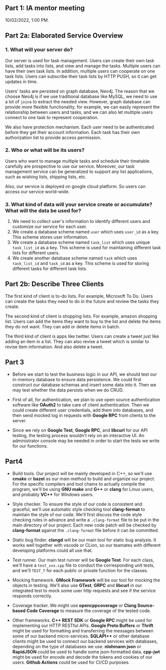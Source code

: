 ## Part 1: IA mentor meeting

10/02/2022, 1:00 PM.

## Part 2a: Elaborated Service Overview

### 1. What will your server do?

Our server is used for task management. Users can create their own task lists, add tasks into lists, and view and manage the tasks. Multiple users can have their own task lists. In addition, multiple users can cooperate on one task lists. Users can subscribe their task lists by HTTP PUSH, so it can get updates in time. 

Users' tasks are persisted on graph database, Neo4j. The reason that we choose Neo4j is if we use traditional database like MySQL, we need to use a lot of `join`s to extract the needed view. However, graph database can provide more flexible functionality, for example, we can easily represent the relationship between users and tasks, and we can also let multiple users connect to one task to represent cooperation.

We also have protection mechanism. Each user need to be authenticated before they get their account information. Each task has their own authorization list to provide access permission.

### 2. Who or what will be its users?

Users who want to manage multiple tasks and schedule their timetable carefully are prospective to use our service. Moreover, our task management service can be generalized to support any list applications, such as wishing lists, shipping lists, etc.

Also, our service is deployed on google cloud platform. So users can access our service world-wide.

### 3. What kind of data will your service create or accumulate? What will the data be used for?

1) We need to collect user's information to identify different users and customize our service for each user.
2) We create a database scheme named `user` which uses `user_id` as a key. This scheme stores user information.
3) We create a database scheme named `task_list` which uses unique `task_list_id` as a key. This scheme is used for maintaining different task lists for different users.
4) We create another database scheme named `task` which uses `task_list_id` and `task_id` as a key. This scheme is used for storing different tasks for different task lists.

## Part 2b: Describe Three Clients

The first kind of client is to-do lists. For example, Microsoft To Do. Users can create the tasks they need to do in the future and review the tasks they create.

The second kind of client is shopping lists. For example, amazon shopping list. Users can add the items they want to buy to the list and delete the items they do not want. They can add or delete items in batch.

The third kind of client is apps like twitter. Users can create a tweet just like adding an item in a list. They can also revise a tweet which is similar to revise item information. And also delete a tweet.

## Part 3

- Before we start to test the business logic in our API, we should test our in-memory database to ensure data persistence. We could first construct our database schemas and insert some data into it. Then we may test whether the data persists when we do CRUD. 

- First of all, for authentication, we plan to use open source authentication software like **OAuth2** to take care of client authentication. Then we could create different user credentials, add them into databases, and then send mocked log in requests with **Google RPC** from clients to the server.

- Since we rely on **Google Test**, **Google RPC**, and **libcurl** for our API testing, the testing process wouldn't rely on an interactive UI. An administrator console may be needed in order to start the tests we write for our functions.

## Part4

- Build tools. Our project will be mainly developed in C++, so we'll use **cmake** or **bazel**
as our main method to build and organize our project. For the specific compilers and tool chains
to actually compile the program, we'll be using **GNU make** and **G++** or **clang** for Linux users,
and probably **VC++** for Windows users.

- Style checker. To ensure the style of our code is consistent and graceful, we'll use automatic
style checking tool **clang-format** to maintain the style of our code. We'll first discuss the
code style checking rules in advance and write a `.clang-format` file to be put in the main directory
of our project. Each new code patch will be checked by **clang-format** against the `.clang-format`
file before it can be committed.

- Static bug finder. **clangd** will be our main tool for static bug analysis. It works well together with
vscode or CLion, so our teamates with different developing platforms could all use that.

- Test runner. Our main test runner will be **Google Test**. For each class, we'll have a `test_xxx.cpp`
file to conduct the corresponding unit tests, and we'll `TEST_T` for each public or private function for
the classes.

- Mocking framework. **GMock Framework** will be our tool for mocking the objects in testing. We'll also use **GTest**, **GRPC** and **libcurl** in our integrated test to mock some user http requests and see if the service responds correctly.

- Coverage tracker. We might use **opencppcoverage** or **Clang Source-based Code Coverage** to measure
the coverage of the tested code.

- Other frameworks. **C++ REST SDK** or **Google RPC** might be used for implementing our HTTP RESTful APIs. **Google Proto Buffers** or **Thrift** might be used for formatting and transferring
the messages between some of our backend micro-services. **SQLAPI++** or other database clients might be used
to connect our backend services with databases, depending on the type of databases we use. **nlohmann json**
or **RapidJSON** could be used to handle some json-formatted data. **cpp-jwt** might be used for encode and decode
the tokens and cookies of our users. **Github Actions** could be used for CI/CD purposes.
